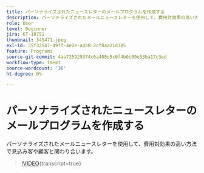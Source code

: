```yaml
---
title: パーソナライズされたニュースレターのメールプログラムを作成する
description: パーソナライズされたメールニュースレターを使用して、費用対効果の高い方法で見込み客や顧客と関わり合います。
role: User
level: Beginner
jira: KT-10751
thumbnail: 345471.jpeg
exl-id: 35f33547-49ff-4e2e-a4b8-2cf8aa21d385
feature: Programs
source-git-commit: 4aa725929374c6a408e5c0f4b0c00e53ba17c3ed
workflow-type: tm+mt
source-wordcount: '38'
ht-degree: 0%

---
```


# パーソナライズされたニュースレターのメールプログラムを作成する

パーソナライズされたメールニュースレターを使用して、費用対効果の高い方法で見込み客や顧客と関わり合います。

>[!VIDEO](https://video.tv.adobe.com/v/3410448/?quality=12&learn=on&captions=jpn){transcript=true}
